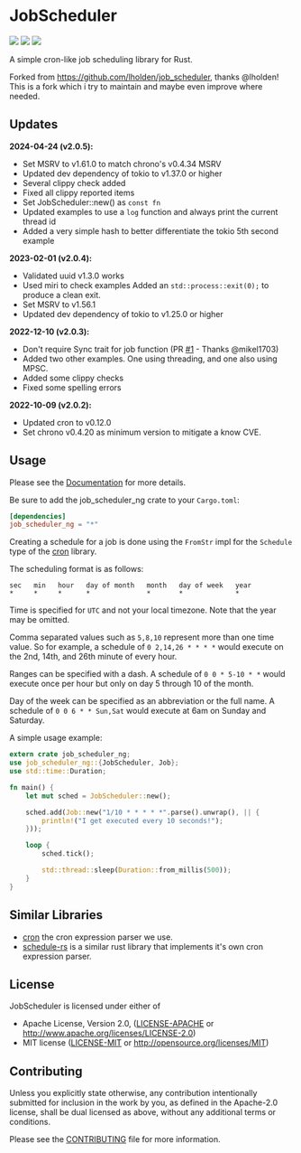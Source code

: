 # JobScheduler
[![](https://docs.rs/job_scheduler_ng/badge.svg)](https://docs.rs/job_scheduler_ng) [![](https://img.shields.io/crates/v/job_scheduler_ng.svg)](https://crates.io/crates/job_scheduler_ng) [![](https://deps.rs/repo/github/BlackDex/job_scheduler/status.svg)](https://deps.rs/repo/github/BlackDex/job_scheduler)

A simple cron-like job scheduling library for Rust.

Forked from https://github.com/lholden/job_scheduler, thanks @lholden!
This is a fork which i try to maintain and maybe even improve where needed.


## Updates

**2024-04-24 (v2.0.5):**
 - Set MSRV to v1.61.0 to match chrono's v0.4.34 MSRV
 - Updated dev dependency of tokio to v1.37.0 or higher
 - Several clippy check added
 - Fixed all clippy reported items
 - Set JobScheduler::new() as `const fn`
 - Updated examples to use a `log` function and always print the current thread id
 - Added a very simple hash to better differentiate the tokio 5th second example


**2023-02-01 (v2.0.4):**
 - Validated uuid v1.3.0 works
 - Used miri to check examples
   Added an `std::process::exit(0);` to produce a clean exit.
 - Set MSRV to v1.56.1
 - Updated dev dependency of tokio to v1.25.0 or higher

**2022-12-10 (v2.0.3):**
 - Don't require Sync trait for job function (PR [#1](https://github.com/BlackDex/job_scheduler/pull/1) - Thanks @mikel1703)
 - Added two other examples. One using threading, and one also using MPSC.
 - Added some clippy checks
 - Fixed some spelling errors

**2022-10-09 (v2.0.2):**
 - Updated cron to v0.12.0
 - Set chrono v0.4.20 as minimum version to mitigate a know CVE.


## Usage

Please see the [Documentation](https://docs.rs/job_scheduler_ng/) for more details.

Be sure to add the job_scheduler_ng crate to your `Cargo.toml`:

```toml
[dependencies]
job_scheduler_ng = "*"
```

Creating a schedule for a job is done using the `FromStr` impl for the
`Schedule` type of the [cron](https://github.com/zslayton/cron) library.

The scheduling format is as follows:

```text
sec   min   hour   day of month   month   day of week   year
*     *     *      *              *       *             *
```

Time is specified for `UTC` and not your local timezone. Note that the year may
be omitted.

Comma separated values such as `5,8,10` represent more than one time value. So
for example, a schedule of `0 2,14,26 * * * *` would execute on the 2nd, 14th,
and 26th minute of every hour.

Ranges can be specified with a dash. A schedule of `0 0 * 5-10 * *` would
execute once per hour but only on day 5 through 10 of the month.

Day of the week can be specified as an abbreviation or the full name. A
schedule of `0 0 6 * * Sun,Sat` would execute at 6am on Sunday and Saturday.

A simple usage example:

```rust
extern crate job_scheduler_ng;
use job_scheduler_ng::{JobScheduler, Job};
use std::time::Duration;

fn main() {
    let mut sched = JobScheduler::new();

    sched.add(Job::new("1/10 * * * * *".parse().unwrap(), || {
        println!("I get executed every 10 seconds!");
    }));

    loop {
        sched.tick();

        std::thread::sleep(Duration::from_millis(500));
    }
}
```

## Similar Libraries

* [cron](https://github.com/zslayton/cron) the cron expression parser we use.
* [schedule-rs](https://github.com/mehcode/schedule-rs) is a similar rust library that implements it's own cron expression parser.

## License

JobScheduler is licensed under either of

 * Apache License, Version 2.0, ([LICENSE-APACHE](LICENSE-APACHE) or
   http://www.apache.org/licenses/LICENSE-2.0)
 * MIT license ([LICENSE-MIT](LICENSE-MIT) or
   http://opensource.org/licenses/MIT)

## Contributing

Unless you explicitly state otherwise, any contribution intentionally submitted
for inclusion in the work by you, as defined in the Apache-2.0 license, shall
be dual licensed as above, without any additional terms or conditions.

Please see the [CONTRIBUTING](CONTRIBUTING.md) file for more information.
